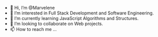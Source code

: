 - 👋 Hi, I’m @Marvelene
- 👀 I’m interested in Full Stack Development and Software Engineering.
- 🌱 I’m currently learning JavaScript Algorithms and Structures.
- 💞️ I’m looking to collaborate on Web projects.
- 📫 How to reach me ...

<!---
Marvelene/Marvelene is a ✨ special ✨ repository because its `README.md` (this file) appears on your GitHub profile.
You can click the Preview link to take a look at your changes.
--->
